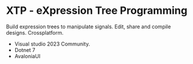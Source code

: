 # XTP - eXpression Tree Programming

Build expression trees to manipulate signals. Edit, share and compile designs. Crossplatform.


- Visual studio 2023 Community.
- Dotnet 7
- AvaloniaUI
